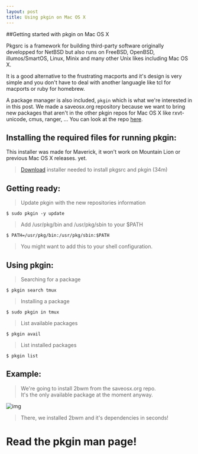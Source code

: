 ```yaml
---
layout: post
title: Using pkgin on Mac OS X
---
```


##Getting started with pkgin on Mac OS X

Pkgsrc is a framework for building third-party software originally developped for NetBSD but
 also runs on FreeBSD, OpenBSD, illumos/SmartOS, Linux, Minix and many other Unix likes including Mac OS X. 

It is a good alternative to the frustrating macports and it's design is very simple and you 
don't have to deal with another languagle like tcl for macports or ruby for homebrew. 

A package manager is also included, `pkgin` which is what we're interested in in this post. 
We made a saveosx.org repository because we want to bring new packages that aren't in the 
other pkgin repos for Mac OS X like rxvt-unicode, cmus, ranger, ... 
You can look at the repo [here](http://saveosx.org/packages).

## Installing the required files for running pkgin:

This installer was made for Maverick, it won't work on Mountain Lion or previous Mac OS X releases. yet.

> [Download](http://saveosx.org/packages/Darwin/bootstrap/bootstrap-x86_64.pkg) installer needed to install pkgsrc and pkgin (34m)

## Getting ready:     

> Update pkgin with the new repositories information     

`$ sudo pkgin -y update`

> Add /usr/pkg/bin and /usr/pkg/sbin to your $PATH       

`$ PATH=/usr/pkg/bin:/usr/pkg/sbin:$PATH`     

> You might want to add this to your shell configuration.

## Using pkgin:

> Searching for a package       

`$ pkgin search tmux`      

> Installing a package       

`$ sudo pkgin in tmux`      

> List available packages     

`$ pkgin avail`      

> List installed packages      

`$ pkgin list`      

## Example:

> We're going to install 2bwm from the saveosx.org repo.     
> It's the only available package at the moment anyway.    

![img](http://paste.unixhub.net/index.php/Za2/)

> There, we installed 2bwm and it's dependencies in seconds!

# Read the pkgin man page!     
